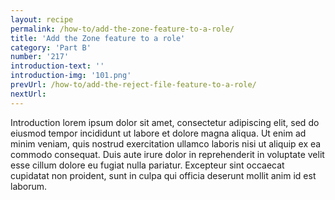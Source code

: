 ```yaml
---
layout: recipe
permalink: /how-to/add-the-zone-feature-to-a-role/
title: 'Add the Zone feature to a role'
category: 'Part B'
number: '217'
introduction-text: ''
introduction-img: '101.png'
prevUrl: /how-to/add-the-reject-file-feature-to-a-role/
nextUrl: 
---
```


Introduction lorem ipsum dolor sit amet, consectetur adipiscing elit, sed do eiusmod tempor incididunt ut labore et dolore magna aliqua. Ut enim ad minim veniam, quis nostrud exercitation ullamco laboris nisi ut aliquip ex ea commodo consequat. Duis aute irure dolor in reprehenderit in voluptate velit esse cillum dolore eu fugiat nulla pariatur. Excepteur sint occaecat cupidatat non proident, sunt in culpa qui officia deserunt mollit anim id est laborum.

